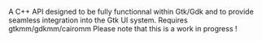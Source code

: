 A C++ API designed to be fully functionnal within Gtk/Gdk and to provide seamless integration into the Gtk UI system.
Requires gtkmm/gdkmm/cairomm
Please note that this is a work in progress !